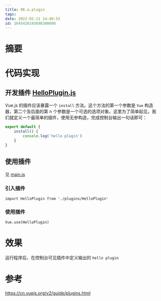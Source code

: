 ```yaml
---
title: 06.a.plugin
tags: 
date: 2022-02-21 14:49:53
id: 1645426193698308600
---
```

# 摘要

# 代码实现

## 开发插件  [HelloPlugin.js](src\plugins\HelloPlugin.js) 

Vue.js 的插件应该暴露一个 `install` 方法。这个方法的第一个参数是 `Vue` 构造器，第二个及后面的第 n 个参数是一个可选的选项对象。这里为了简单起见，我们就定义一个最简单的插件，使用无参构造，完成控制台输出一句话即可：

```js
export default {
	install() {
		console.log('hello plugin')
	}
}
```

## 使用插件 

见 [main.js](src\main.js) 

### 引入插件

```vue
import HelloPlugin from './plugins/HelloPlugin'
```

### 使用插件

```vue
Vue.use(HelloPlugin)
```

# 效果

运行程序后，在控制台可见插件中定义输出的 `hello plugin` 

# 参考

https://cn.vuejs.org/v2/guide/plugins.html
